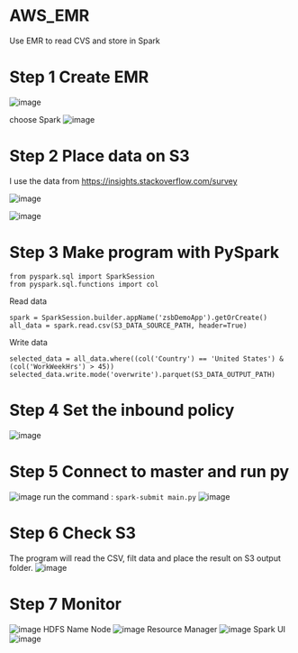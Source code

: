 # AWS_EMR
Use EMR to read CVS and store in Spark

# Step 1 Create EMR
![image](https://user-images.githubusercontent.com/75282285/225351734-cebdc816-7c2c-464b-9c48-fc946f063cc6.png)

choose Spark
![image](https://user-images.githubusercontent.com/75282285/225352033-7603dcdd-9aed-484c-93f4-872d83dbb004.png)

# Step 2 Place data on S3
I use the data from https://insights.stackoverflow.com/survey

![image](https://user-images.githubusercontent.com/75282285/225352416-707148fd-1078-4dbd-9da6-262f457286fe.png)

![image](https://user-images.githubusercontent.com/75282285/225352682-f4179e6d-142a-4894-8627-03cdc8cb05ff.png)

# Step 3 Make program with PySpark
``` 
from pyspark.sql import SparkSession    
from pyspark.sql.functions import col
```
Read data 
```
spark = SparkSession.builder.appName('zsbDemoApp').getOrCreate()
all_data = spark.read.csv(S3_DATA_SOURCE_PATH, header=True)
```
Write data
```
selected_data = all_data.where((col('Country') == 'United States') & (col('WorkWeekHrs') > 45))
selected_data.write.mode('overwrite').parquet(S3_DATA_OUTPUT_PATH)
```
# Step 4 Set the inbound policy
![image](https://user-images.githubusercontent.com/75282285/225353850-2d9743c9-3b6c-4756-99e1-cd8b56d499f2.png)


# Step 5 Connect to master and run py

![image](https://user-images.githubusercontent.com/75282285/225354097-83c484e9-81b5-4b45-90d9-361a9395bb16.png)
run the command : `spark-submit main.py`
![image](https://user-images.githubusercontent.com/75282285/225354002-fb05f638-4cf3-4b93-bbdc-b51e56abbb03.png)

# Step 6 Check S3
The program will read the CSV, filt data and place the result on S3 output folder.
![image](https://user-images.githubusercontent.com/75282285/225355409-67e6dafa-bbc9-4a34-a48f-cedb414c1af5.png)

# Step 7 Monitor
![image](https://user-images.githubusercontent.com/75282285/225355577-7a5d7ce5-dbfb-47e5-81aa-a5a69f47d13c.png)
HDFS Name Node
![image](https://user-images.githubusercontent.com/75282285/225355739-46e098c1-1db6-4cd9-b167-da32cf8a5972.png)
Resource Manager
![image](https://user-images.githubusercontent.com/75282285/225355848-07b514dc-2d7c-4728-9147-c50dfd395fe6.png)
Spark UI 
![image](https://user-images.githubusercontent.com/75282285/225355970-49bc9671-d5d7-489b-bc7c-cbe6db5daba3.png)











